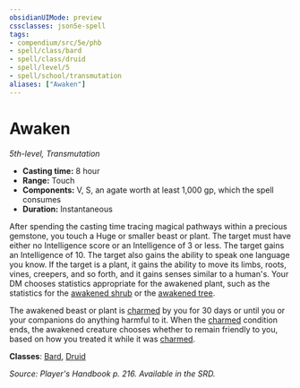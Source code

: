 ```yaml
---
obsidianUIMode: preview
cssclasses: json5e-spell
tags:
- compendium/src/5e/phb
- spell/class/bard
- spell/class/druid
- spell/level/5
- spell/school/transmutation
aliases: ["Awaken"]
---
```

# Awaken
*5th-level, Transmutation*  

- **Casting time:** 8 hour
- **Range:** Touch
- **Components:** V, S, an agate worth at least 1,000 gp, which the spell consumes
- **Duration:** Instantaneous

After spending the casting time tracing magical pathways within a precious gemstone, you touch a Huge or smaller beast or plant. The target must have either no Intelligence score or an Intelligence of 3 or less. The target gains an Intelligence of 10. The target also gains the ability to speak one language you know. If the target is a plant, it gains the ability to move its limbs, roots, vines, creepers, and so forth, and it gains senses similar to a human's. Your DM chooses statistics appropriate for the awakened plant, such as the statistics for the [awakened shrub](/compendium/bestiary/plant/awakened-shrub.md) or the [awakened tree](/compendium/bestiary/plant/awakened-tree.md).

The awakened beast or plant is [charmed](2.%20GM%20Tools/Misc%20DND%20Handbook/compendium/rules/conditions.md#charmed) by you for 30 days or until you or your companions do anything harmful to it. When the [charmed](2.%20GM%20Tools/Misc%20DND%20Handbook/compendium/rules/conditions.md#charmed) condition ends, the awakened creature chooses whether to remain friendly to you, based on how you treated it while it was [charmed](2.%20GM%20Tools/Misc%20DND%20Handbook/compendium/rules/conditions.md#charmed).

**Classes**: [Bard](/compendium/classes/bard.md), [Druid](/compendium/classes/druid.md)

*Source: Player's Handbook p. 216. Available in the SRD.*